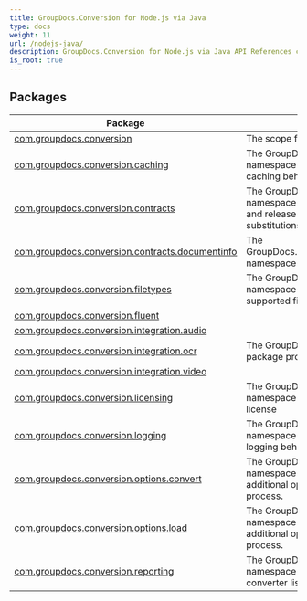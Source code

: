 ```yaml
---
title: GroupDocs.Conversion for Node.js via Java
type: docs
weight: 11
url: /nodejs-java/
description: GroupDocs.Conversion for Node.js via Java API References contain examples, code snippets, and API documentation. It provides packages, classes, interfaces, and other API details.
is_root: true
---
```

## Packages
| Package | Description |
| --- | --- |
| [com.groupdocs.conversion](./com.groupdocs.conversion) | The scope for GroupDocs.Conversion classes |
| [com.groupdocs.conversion.caching](./com.groupdocs.conversion.caching) | The GroupDocs.Conversion.Caching namespace provides classes for customizing caching behaviour. |
| [com.groupdocs.conversion.contracts](./com.groupdocs.conversion.contracts) | The GroupDocs.Conversion.Contracts namespace provides members to instantiate and release output document, manage font substitutions etc. |
| [com.groupdocs.conversion.contracts.documentinfo](./com.groupdocs.conversion.contracts.documentinfo) | The GroupDocs.Conversion.Contracts.Documentinfo namespace provides metadata for a document. |
| [com.groupdocs.conversion.filetypes](./com.groupdocs.conversion.filetypes) | The GroupDocs.Conversion.FileTypes namespace provides classes which represent supported file types. |
| [com.groupdocs.conversion.fluent](./com.groupdocs.conversion.fluent) |  |
| [com.groupdocs.conversion.integration.audio](./com.groupdocs.conversion.integration.audio) |  |
| [com.groupdocs.conversion.integration.ocr](./com.groupdocs.conversion.integration.ocr) | The GroupDocs.Conversion.Integration.Ocr package provides metadata for a OCR. |
| [com.groupdocs.conversion.integration.video](./com.groupdocs.conversion.integration.video) |  |
| [com.groupdocs.conversion.licensing](./com.groupdocs.conversion.licensing) | The GroupDocs.Conversion.Legacy.Licensing namespace provides classes for applying of the license |
| [com.groupdocs.conversion.logging](./com.groupdocs.conversion.logging) | The GroupDocs.Conversion.Logging namespace provides classes for customizing logging behaviour. |
| [com.groupdocs.conversion.options.convert](./com.groupdocs.conversion.options.convert) | The GroupDocs.Conversion.Options.Convert namespace provides classes to specify additional options for document conversion process. |
| [com.groupdocs.conversion.options.load](./com.groupdocs.conversion.options.load) | The GroupDocs.Conversion.Options.Load namespace provides classes to specify additional options for document loading process. |
| [com.groupdocs.conversion.reporting](./com.groupdocs.conversion.reporting) | The GroupDocs.Conversion.Options.Load namespace provides classes to implement converter listening. |
